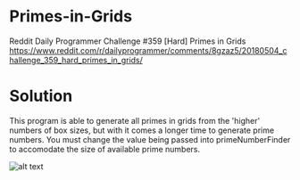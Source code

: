 # Primes-in-Grids
Reddit Daily Programmer Challenge #359 [Hard] Primes in Grids
https://www.reddit.com/r/dailyprogrammer/comments/8gzaz5/20180504_challenge_359_hard_primes_in_grids/

# Solution
This program is able to generate all primes in grids from the 'higher' numbers of box sizes, but with it comes a longer time to generate prime numbers. You must change the value being passed into primeNumberFinder to accomodate the size of available prime numbers.


![alt text](https://cdn.discordapp.com/attachments/494481118662230026/494481150413111298/unknown.png)
